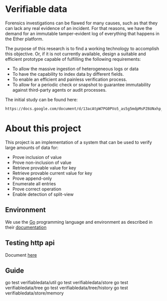 # Verifiable data

Forensics investigations can be flawed for many causes, such as that they can lack any real evidence of an incident. For that reasons, we have the demand for an immutable tamper-evident log of everything that happens in the Ether platform. 

The purpose of this research is to find a working technology to accomplish this objective. Or, if it is not currently available, design a suitable and efficient prototype capable of fulfilling the following requirements:

 * To allow the massive ingestion of heterogeneous logs or data
 * To have the capability to index data by different fields.
 * To enable an efficient and painless verification process.
 * To allow for a periodic check or snapshot to guarantee immutability against third-party agents or audit processes.

The initial study can be found here:

    https://docs.google.com/document/d/13acAtpW7PG0PVo5_as5g5mdpMsPZ6UNxhp_raMvgjMQ/edit#

# About this project

This project is an implementation of a system that can be used to verify large amounts of data for:

 * Prove inclusion of value
 * Prove non-inclusion of value
 * Retrieve provable value for key
 * Retrieve provable current value for key
 * Prove append-only
 * Enumerate all entries
 * Prove correct operation
 * Enable detection of split-view
 
 ## Environment
 
 We use the [Go](https://golang.org) programming language and environment as described in their  [documentation](https://golang.org/doc/code.html)
 
 
 ## Testing http api
 
 Document [here](http://blog.questionable.services/article/testing-http-handlers-go/)
 
 
 ## Guide
 
 go test verifiabledata/util
 go test verifiabledata/store
 go test verifiabledata/tree
 go test verifiabledata/tree/history
 go test verifiabledata/store/memory
 
 